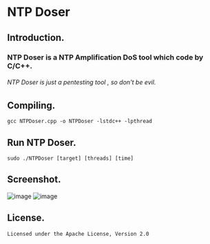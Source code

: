 # NTP Doser          
## Introduction.
### NTP Doser is a NTP Amplification DoS tool which code by C/C++.
###### NTP Doser is just a pentesting tool , so don't be evil.

## Compiling.
	
	gcc NTPDoser.cpp -o NTPDoser -lstdc++ -lpthread
	
## Run NTP Doser.

	sudo ./NTPDoser [target] [threads] [time]

## Screenshot.
![image](https://github.com/DrizzleRisk/NTPDoser/blob/master/screenshot/help.png)
![image](https://github.com/DrizzleRisk/NTPDoser/blob/master/screenshot/test.png)
## License.
	Licensed under the Apache License, Version 2.0
